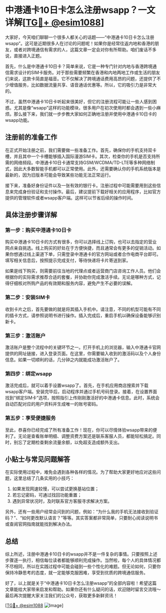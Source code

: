 # 中港通卡10日卡怎么注册wsapp？一文详解[[TG💪+ @esim1088](https://t.me/s/esim1088)]

大家好，今天咱们聊聊一个很多人都关心的话题——“中港通卡10日卡怎么注册wsapp”。这可是近期很多人在讨论的问题呢！如果你是经常往返内地和香港的朋友，或者对跨境通信有需求的人，这篇文章一定会对你有所帮助。咱们废话不多说，直接进入正题。

首先，什么是中港通卡10日卡？简单来说，它是一种专门针对内地与香港跨境通信需求设计的SIM卡服务。对于那些需要频繁在香港和内地两地工作或生活的朋友们来说，这款卡简直是福音。它不仅解决了跨境通话费用高昂的问题，还提供了不少增值服务，比如数据流量共享、语音通话优惠等。所以，它的吸引力是非常大的。

不过，虽然中港通卡10日卡听起来很美好，但它的注册流程可能让一些人感到困惑。尤其是像“wsapp”这样的功能模块，很多用户在初次使用时都会遇到一些小麻烦。那么接下来，我们就一步步教大家如何正确地注册并使用中港通卡10日卡的wsapp功能。

## 注册前的准备工作

在正式开始注册之前，我们需要做一些准备工作。首先，确保你的手机支持双卡槽，并且其中一个卡槽能够插入国际漫游SIM卡。其次，检查你的手机是否支持所需的网络频段。中港通卡10日卡通常支持GSM/WCDMA/TD-LTE等多种网络制式，因此大多数智能手机都可以正常使用。此外，还需要确认你的手机系统版本是最新的，因为旧版本可能会导致某些功能无法正常运行。

接下来，准备好身份证件以及一张有效的银行卡。注册过程中可能需要用到这些信息来完成身份验证和支付操作。最后，建议提前下载好相关的应用程序，比如官方提供的管理软件或者wsapp客户端。这样可以节省后续的操作时间。

## 具体注册步骤详解

### 第一步：购买中港通卡10日卡

购买中港通卡10日卡的方式有很多，你可以选择线上订购，也可以去指定的营业网点亲自挑选。线上购买的好处在于方便快捷，而且通常会有更多的促销活动。如果你想通过线上渠道下单，只需登录中港通卡的官方网站或者合作电商平台即可。填写相关信息后，按照提示完成支付，等待快递将卡片寄送到家。

如果是线下购买，则需要前往当地的代理点或者运营商门店咨询工作人员。他们会根据你的实际需求推荐合适的套餐，并协助你完成激活手续。无论是哪种方式，记得仔细核对所购产品的有效期和服务内容，避免产生不必要的误解。

### 第二步：安装SIM卡

收到卡片之后，首先要做的就是将其插入手机中。请注意，不同的机型可能有不同的插卡方式，请参照说明书进行操作。插入完成后，重启手机以确保设备能够识别新卡。

### 第三步：激活账户

激活账户是整个流程中的关键环节之一。打开手机上的浏览器，输入中港通卡官网提供的网址链接，进入登录页面。在这里，你需要输入收到的激活码以及个人身份信息。如果一切顺利的话，几分钟之内就能成功激活账户了。

### 第四步：绑定wsapp

激活完成后，就可以着手设置wsapp了。首先，在手机应用商店搜索并下载wsapp客户端。安装完毕后，启动程序并通过手机号码登录。接着，在设置界面找到“绑定SIM卡”选项，按照指引上传刚刚激活好的中港通卡信息。此时，系统会自动匹配对应的用户资料并生成唯一的账号密码。

### 第五步：享受便捷服务

至此，恭喜你已经完成了所有准备工作！现在，你可以尽情体验wsapp带来的便利了。无论是查看账单明细、调整资费方案还是联系客服人员，都能轻松搞定。同时，别忘了定期检查剩余流量余额，以免超支造成额外支出。

## 小贴士与常见问题解答

在实际使用过程中，难免会遇到各种各样的情况。为了帮助大家更好地应对这些问题，这里总结了几条实用的小技巧：

1. 如果发现网速较慢，可以尝试更换基站位置；
2. 若忘记密码，可通过找回功能重置；
3. 遇到异常状况时，及时联系官方客服寻求解决方案。

另外，还有一些用户经常会问到的问题，例如：“为什么我的手机无法接收到验证码？”、“如何更改默认语言？”等等。其实答案都非常简单，只要耐心阅读说明书或查阅官网指南就能找到解决办法。

## 总结

综上所述，注册中港通卡10日卡的wsapp并不是一件复杂的事情。只要按照上述步骤逐一执行，相信每位读者都能够顺利完成操作。当然啦，每个人的具体情况都不尽相同，所以在实践过程中可能会碰到一些个性化的难题。但无论如何，只要你保持冷静思考的态度，就一定能够克服困难，享受到优质的跨境通信服务。

好了，以上就是关于“中港通卡10日卡怎么注册wsapp”的全部内容啦！希望这篇文章能给大家带来启发和帮助。如果你还有什么疑问的话，欢迎随时留言交流哦～最后再次提醒大家关注我们的公众号，获取更多新鲜资讯！

[[TG💪+ @esim1088](https://t.me/s/esim1088) ![Image](https://i.postimg.cc/4NQfJmqS/Snipaste-2025-05-13-00-14-12.png)]